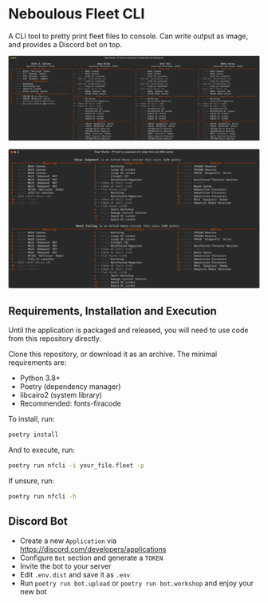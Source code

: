 # Neboulous Fleet CLI

A CLI tool to pretty print fleet files to console. Can write output as image, and provides a Discord bot on top.

![Starter - TF Ash - column view](images/tf-ash.png)

![Starter - TF Oak - stack view](images/tf-oak.png)

## Requirements, Installation and Execution

Until the application is packaged and released, you will need to use code from this repository directly.

Clone this repository, or download it as an archive. The minimal requirements are:

- Python 3.8+
- Poetry (dependency manager)
- libcairo2 (system library)
- Recommended: fonts-firacode

To install, run:

```sh
poetry install
```

And to execute, run:

```sh
poetry run nfcli -i your_file.fleet -p
```

If unsure, run:

```sh
poetry run nfcli -h
```

## Discord Bot

- Create a new `Application` via <https://discord.com/developers/applications>
- Configure `Bot` section and generate a `TOKEN`
- Invite the bot to your server
- Edit `.env.dist` and save it as `.env`
- Run `poetry run bot.upload` or `poetry run bot.workshop` and enjoy your new bot
